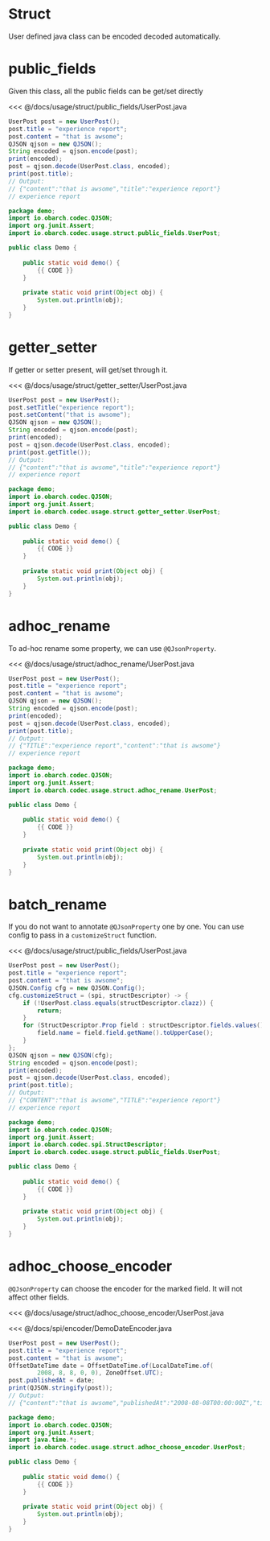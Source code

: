 # Struct

User defined java class can be encoded decoded automatically.

# public_fields

Given this class, all the public fields can be get/set directly

<<< @/docs/usage/struct/public_fields/UserPost.java

```java
UserPost post = new UserPost();
post.title = "experience report";
post.content = "that is awsome";
QJSON qjson = new QJSON();
String encoded = qjson.encode(post);
print(encoded);
post = qjson.decode(UserPost.class, encoded);
print(post.title);
// Output:
// {"content":"that is awsome","title":"experience report"}
// experience report
```

<hide>

```java
package demo;
import io.obarch.codec.QJSON;
import org.junit.Assert;
import io.obarch.codec.usage.struct.public_fields.UserPost;

public class Demo {
    
    public static void demo() {
        {{ CODE }}
    }
    
    private static void print(Object obj) {
        System.out.println(obj);
    }
}
```

</hide>

# getter_setter

If getter or setter present, will get/set through it.

<<< @/docs/usage/struct/getter_setter/UserPost.java

```java
UserPost post = new UserPost();
post.setTitle("experience report");
post.setContent("that is awsome");
QJSON qjson = new QJSON();
String encoded = qjson.encode(post);
print(encoded);
post = qjson.decode(UserPost.class, encoded);
print(post.getTitle());
// Output:
// {"content":"that is awsome","title":"experience report"}
// experience report
```

<hide>

```java
package demo;
import io.obarch.codec.QJSON;
import org.junit.Assert;
import io.obarch.codec.usage.struct.getter_setter.UserPost;

public class Demo {
    
    public static void demo() {
        {{ CODE }}
    }
    
    private static void print(Object obj) {
        System.out.println(obj);
    }
}
```

</hide>

# adhoc_rename

To ad-hoc rename some property, we can use `@QJsonProperty`.

<<< @/docs/usage/struct/adhoc_rename/UserPost.java

```java
UserPost post = new UserPost();
post.title = "experience report";
post.content = "that is awsome";
QJSON qjson = new QJSON();
String encoded = qjson.encode(post);
print(encoded);
post = qjson.decode(UserPost.class, encoded);
print(post.title);
// Output:
// {"TITLE":"experience report","content":"that is awsome"}
// experience report
```

<hide>

```java
package demo;
import io.obarch.codec.QJSON;
import org.junit.Assert;
import io.obarch.codec.usage.struct.adhoc_rename.UserPost;

public class Demo {
    
    public static void demo() {
        {{ CODE }}
    }
    
    private static void print(Object obj) {
        System.out.println(obj);
    }
}
```

</hide>

# batch_rename

If you do not want to annotate `@QJsonProperty` one by one.
You can use config to pass in a `customizeStruct` function.

<<< @/docs/usage/struct/public_fields/UserPost.java

```java
UserPost post = new UserPost();
post.title = "experience report";
post.content = "that is awsome";
QJSON.Config cfg = new QJSON.Config();
cfg.customizeStruct = (spi, structDescriptor) -> {
    if (!UserPost.class.equals(structDescriptor.clazz)) {
        return;
    }
    for (StructDescriptor.Prop field : structDescriptor.fields.values()) {
        field.name = field.field.getName().toUpperCase();
    }
};
QJSON qjson = new QJSON(cfg);
String encoded = qjson.encode(post);
print(encoded);
post = qjson.decode(UserPost.class, encoded);
print(post.title);
// Output:
// {"CONTENT":"that is awsome","TITLE":"experience report"}
// experience report
```

<hide>

```java
package demo;
import io.obarch.codec.QJSON;
import org.junit.Assert;
import io.obarch.codec.spi.StructDescriptor;
import io.obarch.codec.usage.struct.public_fields.UserPost;

public class Demo {
    
    public static void demo() {
        {{ CODE }}
    }
    
    private static void print(Object obj) {
        System.out.println(obj);
    }
}
```

</hide>

# adhoc_choose_encoder

`@QJsonProperty` can choose the encoder for the marked field. 
It will not affect other fields.

<<< @/docs/usage/struct/adhoc_choose_encoder/UserPost.java

<<< @/docs/spi/encoder/DemoDateEncoder.java

```java
UserPost post = new UserPost();
post.title = "experience report";
post.content = "that is awsome";
OffsetDateTime date = OffsetDateTime.of(LocalDateTime.of(
        2008, 8, 8, 0, 0), ZoneOffset.UTC);
post.publishedAt = date;
print(QJSON.stringify(post));
// Output:
// {"content":"that is awsome","publishedAt":"2008-08-08T00:00:00Z","title":"experience report"}
```

<hide>

```java
package demo;
import io.obarch.codec.QJSON;
import org.junit.Assert;
import java.time.*;
import io.obarch.codec.usage.struct.adhoc_choose_encoder.UserPost;

public class Demo {
    
    public static void demo() {
        {{ CODE }}
    }
    
    private static void print(Object obj) {
        System.out.println(obj);
    }
}
```

</hide>
